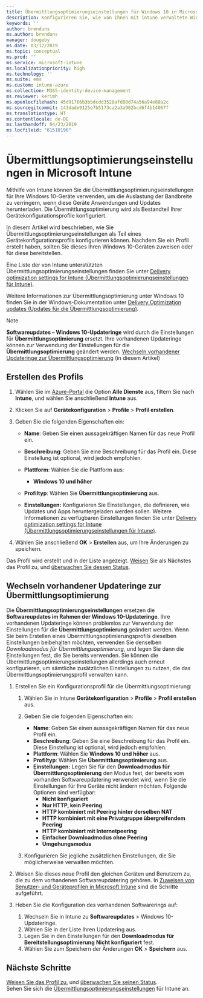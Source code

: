 ```yaml
---
title: Übermittlungsoptimierungseinstellungen für Windows 10 in Microsoft Intune – Azure | Microsoft-Dokumentation
description: Konfigurieren Sie, wie von Ihnen mit Intune verwaltete Windows 10-Geräte die Übermittlungsoptimierung verwenden sollen. Erstellen Sie in Intune ein Gerätekonfigurationsprofil zum Installieren von Updates über das Internet. Erfahren Sie auch, wie vorhandene Updateringe mit einem Übermittlungsoptimierungsprofil ersetzt werden.
keywords: ''
author: brenduns
ms.author: brenduns
manager: dougeby
ms.date: 03/12/2019
ms.topic: conceptual
ms.prod: ''
ms.service: microsoft-intune
ms.localizationpriority: high
ms.technology: ''
ms.suite: ems
ms.custom: intune-azure
ms.collection: M365-identity-device-management
ms.reviewer: kerimh
ms.openlocfilehash: 45d91766b3bbdcdd3528afd80d74a56a94e88a2c
ms.sourcegitcommit: 143dade9125e7b5173ca2a3a902bcd6f4b14067f
ms.translationtype: HT
ms.contentlocale: de-DE
ms.lasthandoff: 04/23/2019
ms.locfileid: "61510196"
---
```

# <a name="delivery-optimization-settings-in-microsoft-intune"></a>Übermittlungsoptimierungseinstellungen in Microsoft Intune

Mithilfe von Intune können Sie die Übermittlungsoptimierungseinstellungen für Ihre Windows 10-Geräte verwenden, um die Auslastung der Bandbreite zu verringern, wenn diese Geräte Anwendungen und Updates herunterladen. Die Übermittlungsoptimierung wird als Bestandteil Ihrer Gerätekonfigurationsprofile konfiguriert.  

In diesem Artikel wird beschrieben, wie Sie Übermittlungsoptimierungseinstellungen als Teil eines Gerätekonfigurationsprofils konfigurieren können. Nachdem Sie ein Profil erstellt haben, sollten Sie dieses Ihren Windows 10-Geräten zuweisen oder für diese bereitstellen. 

Eine Liste der von Intune unterstützten Übermittlungsoptimierungseinstellungen finden Sie unter [Delivery optimization settings for Intune (Übermittlungsoptimierungseinstellungen für Intune)](delivery-optimization-settings.md).  

Weitere Informationen zur Übermittlungsoptimierung unter Windows 10 finden Sie in der Windows-Dokumentation unter [Delivery Optimization updates (Updates für die Übermittlungsoptimierung)](https://docs.microsoft.com/windows/deployment/update/waas-delivery-optimization).  


> [!NOTE]
> **Softwareupdates – Windows 10-Updateringe** wird durch die Einstellungen für **Übermittlungsoptimierung** ersetzt. Ihre vorhandenen Updateringe können zur Verwendung der Einstellungen für die **Übermittlungsoptimierung** geändert werden. [Wechseln vorhandener Updateringe zur Übermittlungsoptimierung](#move-existing-update-rings-to-delivery-optimization) (in diesem Artikel) 
## <a name="create-the-profile"></a>Erstellen des Profils

1. Wählen Sie im [Azure-Portal](https://portal.azure.com) die Option **Alle Dienste** aus, filtern Sie nach **Intune**, und wählen Sie anschließend **Intune** aus.

2. Klicken Sie auf **Gerätekonfiguration** > **Profile** > **Profil erstellen**.

3. Geben Sie die folgenden Eigenschaften ein:

    - **Name**: Geben Sie einen aussagekräftigen Namen für das neue Profil ein.
    - **Beschreibung**: Geben Sie eine Beschreibung für das Profil ein. Diese Einstellung ist optional, wird jedoch empfohlen.
    - **Plattform**: Wählen Sie die Plattform aus:  

        - **Windows 10 und höher**

    - **Profiltyp**: Wählen Sie **Übermittlungsoptimierung** aus.
    - **Einstellungen:** Konfigurieren Sie Einstellungen, die definieren, wie Updates und Apps heruntergeladen werden sollen. Weitere Informationen zu verfügbaren Einstellungen finden Sie unter [Delivery optimization settings for Intune (Übermittlungsoptimierungseinstellungen für Intune)](delivery-optimization-settings.md).

4. Wählen Sie anschließend **OK** > **Erstellen** aus, um Ihre Änderungen zu speichern.

Das Profil wird erstellt und in der Liste angezeigt. [Weisen](device-profile-assign.md) Sie als Nächstes das Profil zu, und [überwachen Sie dessen Status](device-profile-monitor.md).

## <a name="move-existing-update-rings-to-delivery-optimization"></a>Wechseln vorhandener Updateringe zur Übermittlungsoptimierung

Die **Übermittlungsoptimierungseinstellungen** ersetzen die **Softwareupdates im Rahmen der Windows 10-Updateringe**. Ihre vorhandenen Updateringe können problemlos zur Verwendung der Einstellungen für die **Übermittlungsoptimierung** geändert werden. Wenn Sie beim Erstellen eines Übermittlungsoptimierungsprofils dieselben Einstellungen beibehalten möchten, verwenden Sie denselben *Downloadmodus für Übermittlungsoptimierung*, und legen Sie dann die Einstellungen fest, die Sie bereits verwenden. Sie können die Übermittlungsoptimierungseinstellungen allerdings auch erneut konfigurieren, um sämtliche zusätzlichen Einstellungen zu nutzen, die das Übermittlungsoptimierungsprofil verwalten kann.

1. Erstellen Sie ein Konfigurationsprofil für die Übermittlungsoptimierung:

    1. Wählen Sie in Intune **Gerätekonfiguration** > **Profile** > **Profil erstellen** aus.
    2. Geben Sie die folgenden Eigenschaften ein:

        - **Name**: Geben Sie einen aussagekräftigen Namen für das neue Profil ein.
        - **Beschreibung**: Geben Sie eine Beschreibung für das Profil ein. Diese Einstellung ist optional, wird jedoch empfohlen.
        - **Plattform**: Wählen Sie **Windows 10 und höher** aus.
        - **Profiltyp**: Wählen Sie **Übermittlungsoptimierung** aus.
        - **Einstellungen:** Legen Sie für den **Downloadmodus für Übermittlungsoptimierung** den Modus fest, der bereits vom vorhanden Softwareupdatering verwendet wird, wenn Sie die Einstellungen für Ihre Geräte nicht ändern möchten. Folgende Optionen sind verfügbar:
            - **Nicht konfiguriert**
            - **Nur HTTP, kein Peering**
            - **HTTP kombiniert mit Peering hinter derselben NAT**
            - **HTTP kombiniert mit eine Privatgruppe übergreifendem Peering**
            - **HTTP kombiniert mit Internetpeering**
            - **Einfacher Downloadmodus ohne Peering**
            - **Umgehungsmodus**
    3. Konfigurieren Sie jegliche zusätzlichen Einstellungen, die Sie möglicherweise verwalten möchten.
1. Weisen Sie dieses neue Profil den gleichen Geräten und Benutzern zu, die zu dem vorhandenen Softwareupdatering gehören. In [Zuweisen von Benutzer- und Geräteprofilen in Microsoft Intune](device-profile-assign.md) sind die Schritte aufgeführt.

3. Heben Sie die Konfiguration des vorhandenen Softwarerings auf:
    1. Wechseln Sie in Intune zu **Softwareupdates** > Windows 10-Updateringe.
    2. Wählen Sie in der Liste Ihren Updatering aus.
    3. Legen Sie in den Einstellungen für den **Downloadmodus für Bereitstellungsoptimierung** **Nicht konfiguriert** fest.
    4. Wählen Sie zum Speichern der Änderungen **OK** > **Speichern** aus.

## <a name="next-steps"></a>Nächste Schritte

[Weisen Sie das Profil zu](device-profile-assign.md), und [überwachen Sie seinen Status](device-profile-monitor.md).  
Sehen Sie sich die [Übermittlungsoptimierungseinstellungen](delivery-optimization-settings.md) für Intune an.
